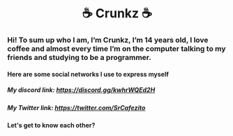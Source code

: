 
<h1 align="center">☕ Crunkz ☕</h1>

### Hi! To sum up who I am, I’m Crunkz, I’m 14 years old, I love coffee and almost every time I’m on the computer talking to my friends and studying to be a programmer.

#### Here are some social networks I use to express myself

##### My discord link: https://discord.gg/kwhrWQEd2H
##### My Twitter link: https://twitter.com/SrCafezito

#### Let's get to know each other?
